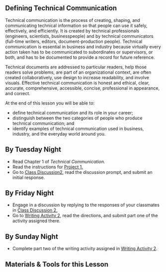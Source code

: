 ## Defining Technical Communication

Technical communication is the process of creating, shaping, and communicating technical information so that people can use it safely, effectively, and efficiently. It is created by technical professionals (engineers, scientists, businesspeople) and by technical communicators (full-time writers, editors, document-production people). Technical communication is essential in business and industry because virtually every action taken has to be communicated to subordinates or supervisors, or both, and has to be documented to provide a record for future reference.

Technical documents are addressed to particular readers, help those readers solve problems, are part of an organizational context, are often created collaboratively, use design to increase readability, and involve visuals. Effective technical communication is honest and ethical, clear, accurate, comprehensive, accessible, concise, professional in appearance, and correct.

At the end of this lesson you will be able to:

* define technical communication and its role in your career;
* distinguish between the two categories of people who produce technical communication; and
* identify examples of technical communication used in business, industry, and the everyday world around you.

## By Tuesday Night

* Read Chapter 1 of _Technical Communication._
* Read the instructions for [Project 1.][P1A]
* Go to [Class Discussion2][CD2], read the discussion prompt, and submit an initial response.

## By Friday Night

* Engage in a discussion by replying to the responses of your classmates in [Class Discussion 2.][CD2]
* Go to [Writing Activity 2][WA2], read the directions, and submit part one of the activity assigned there.

## By Sunday Night

* Complete part two of the writing activity assigned in  [Writing Activity 2][WA2].

## Materials & Tools for this Lesson

[CD2]: /section/content/default.asp?WCI=Goto&WCU=CRSCNT&MATCH=Class+Discussion+2
[WA2]: /section/content/default.asp?WCI=Goto&WCU=CRSCNT&MATCH=Writing+Activity+2
[P1A]: /section/content/default.asp?WCI=Goto&WCU=CRSCNT&MATCH=Project+1+Assignment
